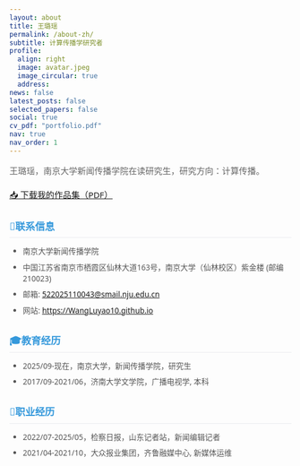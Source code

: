 ```yaml
---
layout: about
title: 王璐瑶
permalink: /about-zh/
subtitle: 计算传播学研究者
profile:
  align: right
  image: avatar.jpeg
  image_circular: true
  address:
news: false
latest_posts: false
selected_papers: false
social: true
cv_pdf: "portfolio.pdf"
nav: true
nav_order: 1
---
```


<style>
/* 整体页面样式 */
body {
    font-family: "Microsoft YaHei", "PingFang SC", "Segoe UI", sans-serif !important;
    line-height: 1.7 !important;
    color: #333 !important;
}

/* 主标题 */
h1 {
    font-size: 1.4rem !important;
    font-weight: 600 !important;
    color: #2c3e50 !important;
    text-align: center !important;
    margin: 1rem 0 0.3rem 0 !important;
}

/* 描述段落 */
p {
    font-size: 0.95rem !important;
    line-height: 1.6 !important;
    color: #666 !important;
    margin-bottom: 1.2rem !important;
}

/* 二级标题 */
h2 {
    font-size: 1.1rem !important;
    font-weight: 600 !important;
    color: #3498db !important;
    border-bottom: 1px solid #eaecef !important;
    padding-bottom: 0.3rem !important;
    margin: 1.8rem 0 0.8rem 0 !important;
}

/* 列表 */
ul {
    padding-left: 1.5rem !important;
    margin-bottom: 1.5rem !important;
}

/* 列表项 */
li {
    font-size: 0.85rem !important;
    line-height: 1.5 !important;
    margin-bottom: 0.5rem !important;
    color: #555 !important;
}
</style>

王璐瑶，南京大学新闻传播学院在读研究生，研究方向：计算传播。 

[📥 下载我的作品集（PDF）](/assets/pdf/portfolio.pdf)

## 📱联系信息
- 南京大学新闻传播学院
- 中国江苏省南京市栖霞区仙林大道163号，南京大学（仙林校区）紫金楼 (邮编210023)
- 邮箱: 522025110043@smail.nju.edu.cn
- 网站: https://WangLuyao10.github.io

## 🎓教育经历
- 2025/09-现在，南京大学，新闻传播学院，研究生
- 2017/09-2021/06，济南大学文学院，广播电视学, 本科

## 💼职业经历
- 2022/07-2025/05，检察日报，山东记者站，新闻编辑记者
- 2021/04-2021/10，大众报业集团，齐鲁融媒中心, 新媒体运维
